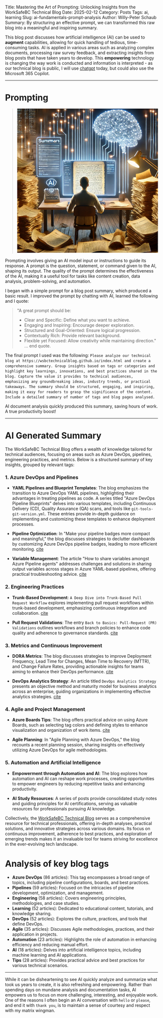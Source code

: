 Title: Mastering the Art of Prompting: Unlocking Insights from the WorkSafeBC Technical Blog
Date: 2025-02-12
Category: Posts 
Tags: ai, learning
Slug: ai-fundamentals-prompt-analysis
Author: Willy-Peter Schaub
Summary: By structuring an effective prompt, we can transformed this raw blog into a meaningful and inspiring summary. 

This blog post discusses how artificial intelligence (AI) can be used to **augment** capabilities, allowing for quick handling of tedious, time-consuming tasks. AI is applied in various areas such as analyzing complex documents, processing raw survey feedback, and extracting insights from blog posts that have taken years to develop. This **empowering** technology is changing the way work is conducted and information is interpreted - as our technical blog is public, I will use [chatgpt](https://chatgpt.com/) today, but could also use the Microsoft 365 Copilot.

---

# Prompting

> ![Document Analysis](../images/ai-fundamentals-prompt-analysis-1.png) 

Prompting involves giving an AI model input or instructions to guide its response. A prompt is the question, statement, or command given to the AI, shaping its output. The quality of the prompt determines the effectiveness of the AI, making it a useful tool for tasks like content creation, data analysis, problem-solving, and automation.

I began with a simple prompt for a blog post summary, which produced a basic result. I improved the prompt by chatting with AI, learned the following and I quote:

>
> "A great prompt should be:
> 
> - Clear and Specific: Define what you want to achieve.
> - Engaging and Inspiring: Encourage deeper exploration.
> - Structured and Goal-Oriented: Ensure logical progression.
> - Contextually Rich: Provide relevant background.
> - Flexible yet Focused: Allow creativity while maintaining direction." ... end quote.
> 

The final prompt I used was the following: `Please analyze our technical blog at https://wsbctechnicalblog.github.io/index.html and create a comprehensive summary. Group insights based on tags or categories and highlight key learnings, innovations, and best practices shared in the blog. Capture the value it provides to technical audiences, emphasizing any groundbreaking ideas, industry trends, or practical takeaways. The summary should be structured, engaging, and inspiring, making it easy for readers to grasp the significance of the content. Include a detailed summary of number of tags and blog pages analysed.
`

AI document analysis quickly produced this summary, saving hours of work. A true productivity boost!

---

# AI Generated Summary

The WorkSafeBC Technical Blog offers a wealth of knowledge tailored for technical audiences, focusing on areas such as Azure DevOps, pipelines, engineering practices, and metrics. Below is a structured summary of key insights, grouped by relevant tags:

### 1. Azure DevOps and Pipelines

- **YAML Pipelines and Blueprint Templates**: The blog emphasizes the transition to Azure DevOps YAML pipelines, highlighting their advantages in treating pipelines as code. A series titled "Azure DevOps Pipeline Blueprints" delves into various templates, including Continuous Delivery (CD), Quality Assurance (QA) scans, and tools like `git-tools-git-version.yml`. These entries provide in-depth guidance on implementing and customizing these templates to enhance deployment processes.

- **Pipeline Optimization**: In "Make your pipeline badges more compact and meaningful," the blog discusses strategies to declutter dashboards by customizing Azure DevOps pipeline badges, leading to more efficient monitoring. [cite](https://wsbctechnicalblog.github.io/pipelines-badges.html?utm_source=chatgpt.com)

- **Variable Management**: The article "How to share variables amongst Azure Pipeline agents" addresses challenges and solutions in sharing output variables across stages in Azure YAML-based pipelines, offering practical troubleshooting advice. [cite](https://wsbctechnicalblog.github.io/sharing-variables-amongst-agents.html?utm_source=chatgpt.com)

### 2. Engineering Practices

- **Trunk-Based Development**: `A Deep Dive into Trunk-Based Pull Request Workflow` explores implementing pull request workflows within trunk-based development, emphasizing continuous integration and collaboration. [cite](https://wsbctechnicalblog.github.io/engineering-practices-pull-request-v2.html?utm_source=chatgpt.com)

- **Pull Request Validations**: The entry `Back to Basics: Pull-Request (PR) Validations` outlines workflows and branch policies to enhance code quality and adherence to governance standards. [cite](https://wsbctechnicalblog.github.io/back-to-basics-pr-validations.html?utm_source=chatgpt.com)

### 3. Metrics and Continuous Improvement

- **DORA Metrics**: The blog discusses strategies to improve Deployment Frequency, Lead Time for Changes, Mean Time to Recovery (MTTR), and Change Failure Rates, providing actionable insights for teams aiming to enhance their DevOps performance. [cite](https://wsbctechnicalblog.github.io/tag/metrics.html?utm_source=chatgpt.com)

- **DevOps Analytics Strategy**: An article titled `DevOps Analytics Strategy` presents an objective method and maturity model for business analytics across an enterprise, guiding organizations in implementing effective analytics strategies. [cite](https://wsbctechnicalblog.github.io/tag/metrics.html?utm_source=chatgpt.com)

### 4. Agile and Project Management

- **Azure Boards Tips**: The blog offers practical advice on using Azure Boards, such as selecting tag colors and defining styles to enhance visualization and organization of work items. [cite](https://wsbctechnicalblog.github.io/azure-boards-tips.html?utm_source=chatgpt.com)

- **Agile Planning**: In "Agile Planning with Azure DevOps," the blog recounts a recent planning session, sharing insights on effectively utilizing Azure DevOps for agile methodologies. 

### 5. Automation and Artificial Intelligence

- **Empowerment through Automation and AI**: The blog explores how automation and AI can reshape work processes, creating opportunities to empower engineers by reducing repetitive tasks and enhancing productivity. 

- **AI Study Resources**: A series of posts provide consolidated study notes and guiding principles for AI certifications, serving as valuable resources for professionals pursuing AI knowledge. 

Collectively, the [WorkSafeBC Technical Blog](https://wsbctechnicalblog.github.io/index.html ) serves as a comprehensive resource for technical professionals, offering in-depth analyses, practical solutions, and innovative strategies across various domains. Its focus on continuous improvement, adherence to best practices, and exploration of emerging trends makes it an invaluable tool for teams striving for excellence in the ever-evolving tech landscape. 

# Analysis of key blog tags

- **Azure DevOps** (86 articles): This tag encompasses a broad range of topics, including pipeline configurations, boards, and best practices.
- **Pipelines** (59 articles): Focused on the intricacies of pipeline development, optimization, and management.
- **Engineering** (58 articles): Covers engineering principles, methodologies, and case studies.
- **Learning** (52 articles): Dedicated to educational content, tutorials, and knowledge sharing.
- **DevOps** (52 articles): Explores the culture, practices, and tools that define DevOps.
- **Agile** (35 articles): Discusses Agile methodologies, practices, and their application in projects.
- **Automation** (23 articles): Highlights the role of automation in enhancing efficiency and reducing manual effort.
- **AI** (18 articles): Delves into artificial intelligence topics, including machine learning and AI applications.
- **Tips** (28 articles): Provides practical advice and best practices for various technical scenarios.

---

While it can be disheartening to see AI quickly analyze and summarize what took us years to create, it is also refreshing and empowering. Rather than spending days on mundane analysis and documentation tasks, AI empowers us to focus on more challenging, interesting, and enjoyable work. One of the reasons I often begin an AI conversation with `hello` or `please`, and end it with `thank you`, is to maintain a sense of courtesy and respect with my matrix wingman.
